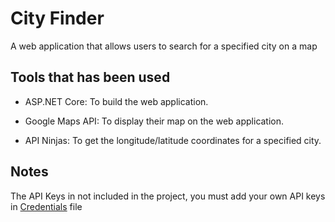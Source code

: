 # City Finder
A web application that allows users to search for a specified city on a map 
## Tools that has been used

- ASP.NET Core: To build the web application.
- Google Maps API: To display their map on the web application.

- API Ninjas: To get the longitude/latitude coordinates for a specified city.


## Notes
The API Keys in not included in the project, you must add your own API keys in [Credentials](https://github.com/DaniaHamad/CityFinder/blob/5917a06df48fe5bd4ee7257b5f6823905752b0ca/CityFinder/Configs/Credentials.cs) file
